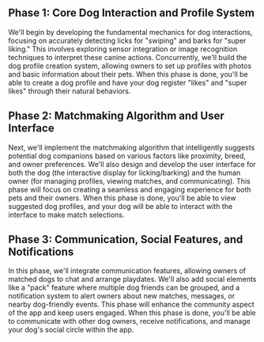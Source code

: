 ## Phase 1: Core Dog Interaction and Profile System
We'll begin by developing the fundamental mechanics for dog interactions, focusing on accurately detecting licks for "swiping" and barks for "super liking." This involves exploring sensor integration or image recognition techniques to interpret these canine actions. Concurrently, we'll build the dog profile creation system, allowing owners to set up profiles with photos and basic information about their pets. When this phase is done, you'll be able to create a dog profile and have your dog register "likes" and "super likes" through their natural behaviors.

## Phase 2: Matchmaking Algorithm and User Interface
Next, we'll implement the matchmaking algorithm that intelligently suggests potential dog companions based on various factors like proximity, breed, and owner preferences. We'll also design and develop the user interface for both the dog (the interactive display for licking/barking) and the human owner (for managing profiles, viewing matches, and communicating). This phase will focus on creating a seamless and engaging experience for both pets and their owners. When this phase is done, you'll be able to view suggested dog profiles, and your dog will be able to interact with the interface to make match selections.

## Phase 3: Communication, Social Features, and Notifications
In this phase, we'll integrate communication features, allowing owners of matched dogs to chat and arrange playdates. We'll also add social elements like a "pack" feature where multiple dog friends can be grouped, and a notification system to alert owners about new matches, messages, or nearby dog-friendly events. This phase will enhance the community aspect of the app and keep users engaged. When this phase is done, you'll be able to communicate with other dog owners, receive notifications, and manage your dog's social circle within the app.